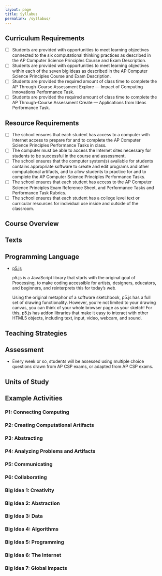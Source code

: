 ```yaml
---
layout: page
title: Syllabus
permalink: /syllabus/
---
```


## Curriculum Requirements

- [ ] Students are provided with opportunities to meet learning objectives connected to the six computational thinking practices as described in the AP Computer Science Principles Course and Exam Description.
- [ ] Students are provided with opportunities to meet learning objectives within each of the seven big ideas as described in the AP Computer Science Principles Course and Exam Description.
- [ ] Students are provided the required amount of class time to complete the AP Through-Course Assessment Explore — Impact of Computing Innovations Performance Task.
- [ ] Students are provided the required amount of class time to complete the AP Through-Course Assessment Create — Applications from Ideas Performance Task.

## Resource Requirements
- [ ] The school ensures that each student has access to a computer with Internet access to prepare for and to complete the AP Computer Science Principles Performance Tasks in class.
- [ ] The computer must be able to access the Internet sites necessary for students to be successful in the course and assessment.
- [ ] The school ensures that the computer system(s) available for students contains appropriate software to create and edit programs and other computational artifacts, and to allow students to practice for and to complete the AP Computer Science Principles Performance Tasks.
- [ ] The school ensures that each student has access to the AP Computer Science Principles Exam Reference Sheet, and Performance Tasks and Performance Task Rubrics.
- [ ] The school ensures that each student has a college level text or curricular resources for individual use inside and outside of the classroom.

## Course Overview

## Texts

## Programming Language
- [p5.js](https://p5js.org/)

    p5.js is a JavaScript library that starts with the original goal of Processing, to make coding accessible for artists, designers, educators, and beginners, and reinterprets this for today’s web.

    Using the original metaphor of a software sketchbook, p5.js has a full set of drawing functionality. However, you’re not limited to your drawing canvas, you can think of your whole browser page as your sketch! For this, p5.js has addon libraries that make it easy to interact with other HTML5 objects, including text, input, video, webcam, and sound.

## Teaching Strategies

## Assessment
- Every week or so, students will be assessed using multiple choice questions drawn from AP CSP exams, or adapted from AP CSP exams. 


## Units of Study

## Example Activities

### P1: Connecting Computing
### P2: Creating Computational Artifacts
### P3: Abstracting
### P4: Analyzing Problems and Artifacts
### P5: Communicating
### P6: Collaborating

### Big Idea 1: Creativity
### Big Idea 2: Abstraction
### Big Idea 3: Data
### Big Idea 4: Algorithms
### Big Idea 5: Programming
### Big Idea 6: The Internet
### Big Idea 7: Global Impacts
